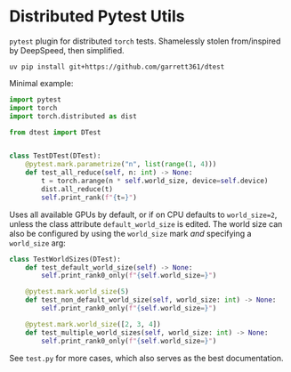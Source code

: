 # Distributed Pytest Utils

`pytest` plugin for distributed `torch` tests. Shamelessly stolen from/inspired by DeepSpeed, then
simplified.

```
uv pip install git+https://github.com/garrett361/dtest
```

Minimal example:

```python
import pytest
import torch
import torch.distributed as dist

from dtest import DTest


class TestDTest(DTest):
    @pytest.mark.parametrize("n", list(range(1, 4)))
    def test_all_reduce(self, n: int) -> None:
        t = torch.arange(n * self.world_size, device=self.device)
        dist.all_reduce(t)
        self.print_rank(f"{t=}")
```

Uses all available GPUs by default, or if on CPU defaults to `world_size=2`, unless the class
attribute `default_world_size` is edited. The world size can also be configured by using the
`world_size` mark _and_ specifying a `world_size` arg:

```python
class TestWorldSizes(DTest):
    def test_default_world_size(self) -> None:
        self.print_rank0_only(f"{self.world_size=}")

    @pytest.mark.world_size(5)
    def test_non_default_world_size(self, world_size: int) -> None:
        self.print_rank0_only(f"{self.world_size=}")

    @pytest.mark.world_size([2, 3, 4])
    def test_multiple_world_sizes(self, world_size: int) -> None:
        self.print_rank0_only(f"{self.world_size=}")
```
See `test.py` for more cases, which also serves as the best documentation.
